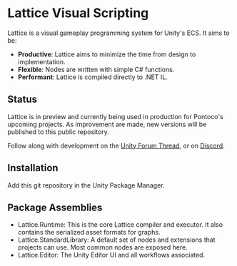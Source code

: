 # Lattice Visual Scripting
Lattice is a visual gameplay programming system for Unity's ECS. It aims to be:
 - **Productive**: Lattice aims to minimize the time from design to implementation.
 - **Flexible**: Nodes are written with simple C# functions.
 - **Performant**: Lattice is compiled directly to .NET IL. 

## Status
Lattice is in preview and currently being used in production for Pontoco's upcoming projects. As improvement are made, new versions will be published to this public repository.

Follow along with development on the [Unity Forum Thread](https://forum.unity.com/threads/lattice-visual-scripting-for-ecs.1508402/), or on [Discord](https://discord.com/invite/Qx4aX6Xkxr).

## Installation
Add this git repository in the Unity Package Manager.

## Package Assemblies
 - Lattice.Runtime: This is the core Lattice compiler and executor. It also contains the serialized asset formats for graphs.
 - Lattice.StandardLibrary: A default set of nodes and extensions that projects can use. Most common nodes are exposed here.
 - Lattice.Editor: The Unity Editor UI and all workflows associated.
 